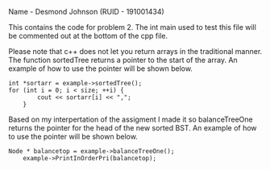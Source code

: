 Name - Desmond Johnson (RUID - 191001434)

This contains the code for problem 2. The int main used to test this file will be commented out at the bottom of the cpp file. 

Please note that c++ does not let you return arrays in the traditional manner. The function sortedTree returns a pointer to the start of the array. An example of how to use the pointer will be shown below.


	int *sortarr = example->sortedTree();
	for (int i = 0; i < size; ++i) {
			cout << sortarr[i] << ",";
		}

Based on my interpertation of the assigment I made it so balanceTreeOne returns the pointer for the head of the new sorted BST. An example of how to use the pointer will be shown below.

	Node * balancetop = example->balanceTreeOne();
		example->PrintInOrderPri(balancetop);




